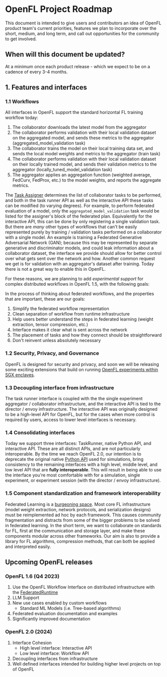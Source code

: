 # OpenFL Project Roadmap

This document is intended to give users and contributors an idea of OpenFL product team's current priorities, features we plan to incorporate over the short, medium, and long term, and call out opportunities for the community to get involved.

## When will this document be updated?
At a minimum once each product release - which we expect to be on a cadence of every 3-4 months. 

## 1. Features and interfaces

### 1.1 Workflows
All interfaces in OpenFL support the standard horizontal FL training workflow today:
1. The collaborator downloads the latest model from the aggregator
2. The collaborator performs validation with their local validation dataset on the aggregated model, and sends these metrics to the aggregator (aggregated_model_validation task)
3. The collaborator trains the model on their local training data set, and sends the local model weights and metrics to the aggregator (train task)
4. The collaborator performs validation with their local validation dataset on their locally trained model, and sends their validation metrics to the aggregator (locally_tuned_model_validation task)
5. The aggregator applies an aggregation function (weighted average, FedCurv, FedProx, etc.) to the model weights, and reports the aggregate metrics.

The [Task Assigner](https://github.com/intel/openfl/blob/develop/openfl-workspace/workspace/plan/defaults/assigner.yaml#L7-L9) determines the list of collaborator tasks to be performed, 
and both in the task runner API as well as the interactive API these tasks can be modified (to varying degrees).
For example, to perform federated evaluation of a model, only the `aggregated_model_validation` task would be listed for the assigner's block of the federated plan.
Equivalently for the interactive API, this can be done by only registering a single validation task.
But there are *many* other types of workflows that can't be easily represented purely by training / validation tasks performed on a collaborator with a single model.
An example is training a Federated Generative Adversarial Network (GAN); because this may be represented by separate generative and discriminator models, and could leak information about a collaborator dataset,
the interface we provide should allow for better control over what gets sent over the network and how. 
Another common request we get is for validation with an aggregator's dataset after training. Today there is not a great way to enable this in OpenFL. 

For these reasons, we are planning to add *experimental support* for complex distributed workflows in OpenFL 1.5, with the following goals: 

In the process of thinking about federated workflows, and the properties that are important, these are our goals:

1. Simplify the federated workflow representation
2. Clean separation of workflow from runtime infrastructure
4. Help users better understand the steps in federated learning (weight extraction, tensor compression, etc.)
5. Interface makes it clear what is sent across the network
6. The placement of tasks and how they connect should be straightforward
7. Don't reinvent unless absolutely necessary

### 1.2 Security, Privacy, and Governance
OpenFL is designed for security and privacy, and soon we will be releasing some exciting extensions that build on running [OpenFL experiments within SGX enclaves](https://github.com/intel/openfl/blob/develop/openfl-gramine/MANUAL.md).   

### 1.3 Decoupling interface from infrastructure
The task runner interface is coupled with the the single experiment aggregator / collaborator infrastructure, and the interactive API is tied to the director / envoy infrastructure. 
The interactive API was originally designed to be a high-level API for OpenFL, but for the cases when more control is required by users, access to lower level interfaces is necessary.

### 1.4 Consolidating interfaces
Today we support three interfaces: TaskRunner, native Python API, and interactive API. These are all distinct APIs, and are not particularly interoperable.
By the time we reach OpenFL 2.0, our intention is to deprecate the original native [Python API](https://openfl.readthedocs.io/en/latest/source/workflow/running_the_federation.notebook.html) used for simulations, 
bring consistency to the remaining interfaces with a high level, middle level, and low level API that are **fully interoperable**. This will result in being able to use the interface you're most comfortable with for a simulation,
single experiment, or experiment session (with the director / envoy infrastructure).

### 1.5 Component standardization and framework interoperability

Federated Learning is a [burgeoning space](https://github.com/weimingwill/awesome-federated-learning#frameworks).
Most core FL infrastructure (model weight extraction, network protocols, and serialization designs) must be reimplemented ad hoc by each framework. 
This causes community fragmentation and distracts from some of the bigger problems to be solved in federated learning. In the short term, we want to collaborate on standards for FL,
 first at the communication and storage layer, and make these components modular across other frameworks. Our aim is also to provide a library for FL algorithms, compression methods,
 that can both be applied and interpreted easily.

## Upcoming OpenFL releases

### OpenFL 1.6 (Q4 2023)
1. Use the OpenFL Workflow Interface on distributed infrastructure with the [FederatedRuntime](https://openfl.readthedocs.io/en/latest/workflow_interface.html#runtimes-future-plans)
2. LLM Support
3. New use cases enabled by custom workflows
    * Standard ML Models (i.e. Tree-based algorithms)
4. Federated evaluation documentation and examples
6. Significantly improved documentation

### OpenFL 2.0 (2024)
1. Interface Cohesion
    * High level interface: Interactive API
    * Low level interface: Workflow API
2. Decoupling interfaces from infrastructure
3. Well defined interfaces intended for building higher level projects on top of OpenFL

